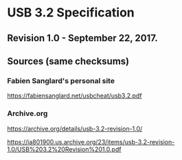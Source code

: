 # USB 3.2 Specification

## Revision 1.0 - September 22, 2017.

## Sources (same checksums)

### Fabien Sanglard's personal site
https://fabiensanglard.net/usbcheat/usb3.2.pdf


### Archive.org
https://archive.org/details/usb-3.2-revision-1.0/


https://ia801900.us.archive.org/23/items/usb-3.2-revision-1.0/USB%203.2%20Revision%201.0.pdf